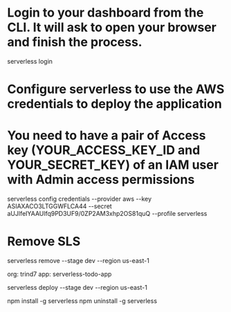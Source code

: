 # Login to your dashboard from the CLI. It will ask to open your browser and finish the process.
serverless login
# Configure serverless to use the AWS credentials to deploy the application
# You need to have a pair of Access key (YOUR_ACCESS_KEY_ID and YOUR_SECRET_KEY) of an IAM user with Admin access permissions
serverless config credentials --provider aws --key ASIAXACO3LTGGWFLCA44 --secret aUJlfeIYAAUlfq9PD3UF9/0ZP2AM3xhp2OS81quQ --profile serverless

# Remove SLS
serverless remove --stage dev --region us-east-1

org: trind7
app: serverless-todo-app

serverless deploy --stage dev --region us-east-1

npm install -g serverless
npm uninstall -g serverless